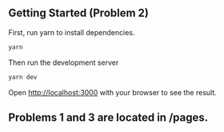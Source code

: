 ## Getting Started (Problem 2)

First, run yarn to install dependencies.

```bash
yarn
```

Then run the development server

```bash
yarn dev
```

Open [http://localhost:3000](http://localhost:3000) with your browser to see the result.

## Problems 1 and 3 are located in /pages.
